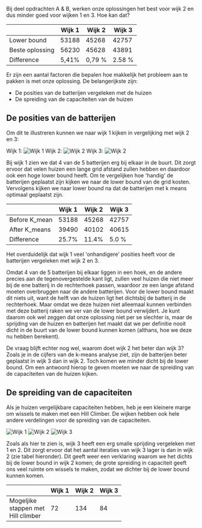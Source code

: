 Bij deel opdrachten A & B, werken onze oplossingen het best voor wijk 2 en dus minder goed voor wijken 1 en 3. Hoe kan dat? 

|                 | Wijk 1 | Wijk 2 | Wijk 3 |
| --------------- | ------ | ------ | ------ |
| Lower bound     | 53188  | 45268  | 42757  |
| Beste oplossing | 56230  | 45628  | 43891  |
| Difference      | 5,41%  | 0,79 % | 2.58 % |

Er zijn een aantal factoren die bepalen hoe makkelijk het probleem aan te pakken is met onze oplossing. De belangerijkste zijn:

- De posities van de batterijen vergeleken met de huizen
- De spreiding van de capaciteiten van de huizen

## De posities van de batterijen

Om dit te illustreren kunnen we naar wijk 1 kijken in vergelijking met wijk 2 en 3:

Wijk 1:
![Wijk 1](https://github.com/ThomasHoed/Heuristieken/blob/master/Documentation/Pictures/wijk_1.png)
Wijk 2:
![Wijk 2](https://github.com/ThomasHoed/Heuristieken/blob/master/Documentation/Pictures/wijk_2.png)
Wijk 3:
![Wijk 2](https://github.com/ThomasHoed/Heuristieken/blob/master/Documentation/Pictures/wijk_3.png)

Bij wijk 1 zien we dat 4 van de 5 batterijen erg bij elkaar in de buurt. Dit zorgt ervoor dat velen huizen een lange grid afstand zullen hebben en daardoor ook een hoge lower bound heeft. Om te vergelijken hoe 'handig' de batterijen geplaatst zijn kijken we naar de lower bound van de grid kosten. Vervolgens kijken we naar lower bound na dat de batterijen met k means optimaal geplaatst zijn.

|               | Wijk 1 | Wijk 2 | Wijk 3 |
| ------------- | ------ | ------ | ------ |
| Before K_mean | 53188  | 45268  | 42757  |
| After K_means | 39490  | 40102  | 40615  |
| Difference    | 25.7%  | 11.4%  | 5.0 %  |

Het overduidelijk dat wijk 1 veel 'onhandigere' posities heeft voor de batterijen vergeleken met wijk 2 en 3. 

Omdat 4 van de 5 batterijen bij elkaar liggen in een hoek, en de andere precies aan de tegenovergestelde kant ligt, zullen veel huizen die niet meer bij de ene batterij in de rechterhoek passen, waardoor ze een lange afstand moeten overbruggen naar de andere batterijen. Voor de lower bound maakt dit niets uit, want de helft van de huizen ligt het dichtsbij de batterij in de rechterhoek. Maar omdat we deze huizen niet alleemaal kunnen verbinden met deze batterij raken we ver van de lower bound verwijdert. Je kunt daarom ook wel zeggen dat onze oplossing niet per se slechter is, maar de sprijding van de huizen en batterijen het maakt dat we per definitie nooit dicht in de buurt van de lower bound kunnen komen (althans, hoe we deze nu hebben berekent). 

De vraag blijft echter nog wel, waarom doet wijk 2 het beter dan wijk 3? Zoals je in de cijfers van de k-means analyse ziet, zijn de batterijen beter geplaatst in wijk 3 dan in wijk 2. Toch komen we minder dicht bij de lower bound. Om een antwoord hierop te geven moeten we naar de spreiding van de capaciteiten van de huizen kijken.

## De spreiding van de capaciteiten 

Als je huizen vergelijkbare capaciteiten hebben, heb je een kleinere marge om wissels te maken met een Hill Climber. De wijken hebben ook hele andere verdelingen voor de spreiding van de capaciteiten. 

![Wijk 1](https://github.com/ThomasHoed/Heuristieken/blob/master/Documentation/Pictures/spreading_wijk_1.PNG)  ![Wijk 2](https://github.com/ThomasHoed/Heuristieken/blob/master/Documentation/Pictures/spreading_wijk_2.PNG)  ![Wijk 3](https://github.com/ThomasHoed/Heuristieken/blob/master/Documentation/Pictures/spreading_wijk_3.PNG)

Zoals als hier te zien is, wijk 3 heeft een erg smalle sprijding vergeleken met 1 en 2. Dit zorgt ervoor dat het aantal iteraties van wijk 3 lager is dan in wijk 2 (zie tabel hieronder). Dit geeft weer een verklaring waarom we het dichts bij de lower bound in wijk 2 komen; de grote spreiding in capaciteit geeft ons veel ruimte om wissels te maken, zodat we dichter bij de lower bound kunnen komen. 

|                                               | Wijk 1 | Wijk 2 | Wijk 3 |
| --------------------------------------------- | ------ | ------ | ------ |
| Mogeljike <br />stappen met<br />Hill climber | 72     | 134    | 84     |
